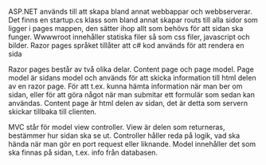 ASP.NET används till att skapa bland annat webbappar och webbserverar. Det finns en startup.cs klass som bland annat skapar routs till alla sidor som ligger i pages mappen, den sätter ihop allt som behövs för att sidan ska funger. Wwwwroot innehåller statiska filer så som css filer, javascript och bilder. Razor pages språket tillåter att c# kod används för att rendera en sida

Razor pages består av två olika delar. Content page och page model. Page model är sidans model och används för att skicka information till html delen av en razor page. För att t.ex. kunna hämta information när man ber om sidan, eller för att göra något när man submitar ett formulär som sedan kan användas. Content page är html delen av sidan, det är detta som servern skickar tillbaka till clienten.

MVC står för model view controller. View är delen som returneras, bestämmer hur sidan ska se ut. Controller håller reda på logik, vad ska hända när man gör en port request eller liknande. Model innehåller det som ska finnas på sidan, t.ex. info från databasen.
